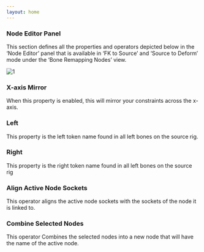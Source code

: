 ```yaml
---
layout: home
---
```


### Node Editor Panel
This section defines all the properties and operators depicted below in the ‘Node Editor’ panel that is available in ‘FK to Source’ and ‘Source to Deform’ mode under the ‘Bone Remapping Nodes’ view.

![1](https://blender-tools-documentation.s3.amazonaws.com/ue-to-rigify/images/node_editor_panel/1.png)

### X-axis Mirror

When this property is enabled, this will mirror your constraints across the x-axis.


### Left

This property is the left token name found in all left bones on the source rig.


### Right

This property is the right token name found in all left bones on the source rig


### Align Active Node  Sockets

This operator aligns the active node sockets with the sockets of the node it is linked to.


### Combine Selected Nodes

This operator Combines the selected nodes into a new node that will have the name of the active node.



